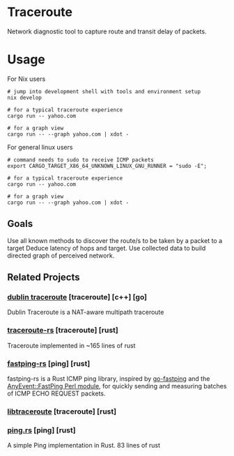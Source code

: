 # Traceroute
Network diagnostic tool to capture route and transit delay of packets.

# Usage

For Nix users
```
# jump into development shell with tools and environment setup
nix develop

# for a typical traceroute experience
cargo run -- yahoo.com

# for a graph view
cargo run -- --graph yahoo.com | xdot -
```

For general linux users
```
# command needs to sudo to receive ICMP packets
export CARGO_TARGET_X86_64_UNKNOWN_LINUX_GNU_RUNNER = "sudo -E";

# for a typical traceroute experience
cargo run -- yahoo.com

# for a graph view
cargo run -- --graph yahoo.com | xdot -
```

## Goals
Use all known methods to discover the route/s to be taken by a packet to a target
Deduce latency of hops and target.
Use collected data to build directed graph of perceived network.

## Related Projects
### [dublin traceroute](https://github.com/insomniacslk/dublin-traceroute) [traceroute] [c++] [go]
Dublin Traceroute is a NAT-aware multipath traceroute

### [traceroute-rs](https://github.com/daniellockyer/traceroute-rs) [traceroute] [rust]
Traceroute implemented in ~165 lines of rust

### [fastping-rs](https://github.com/bparli/fastping-rs) [ping] [rust]
fastping-rs is a Rust ICMP ping library, inspired by [go-fastping](https://github.com/tatsushid/go-fastping)  and the [AnyEvent::FastPing Perl module](http://search.cpan.org/~mlehmann/AnyEvent-FastPing-2.01/), for quickly sending and measuring batches of ICMP ECHO REQUEST packets.

### [libtraceroute](https://github.com/ilyagrishkov/libtraceroute) [traceroute] [rust]

### [ping.rs](https://gist.github.com/nixpulvis/e2938d03d141990d99db) [ping] [rust]
A simple Ping implementation in Rust. 83 lines of rust
